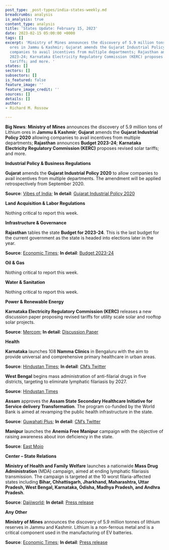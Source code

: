 ```yaml
---
post_type: _post-types/india-states-weekly.md
breadcrumbs: analysis
is_analysis: true
content_type: analysis
title: 'States Update: February 15, 2023'
date: 2023-02-15 05:00:00 +0000
tags: []
excerpt: 'Ministry of Mines announces the discovery of 5.9 million tons of Lithium
  ores in Jammu & Kashmir; Gujarat amends the Gujarat Industrial Policy 2020 allowing
  companies to avail incentives from multiple departments; Rajasthan announces Budget
  2023-24; Karnataka Electricity Regulatory Commission (KERC) proposes revised solar
  tariffs; and more. '
states: []
sectors: []
subsectors: []
is_featured: false
feature_image: ''
feature_image_credit: ''
sources: []
details: []
author:
- Richard M. Rossow

---
```

**Big News**: **Ministry of Mines** announces the discovery of 5.9 million tons of Lithium ores in **Jammu & Kashmir**; **Gujarat** amends the **Gujarat Industrial Policy 2020** allowing companies to avail incentives from multiple departments; **Rajasthan** announces **Budget 2023-24**; **Karnataka Electricity Regulatory Commission (KERC)** proposes revised solar tariffs; and more.

**Industrial Policy & Business Regulations**

**Gujarat** amends the **Gujarat Industrial Policy 2020** to allow companies to avail incentives from multiple departments. The amendment will be applied retrospectively from September 2020. 

**Source**: [Vibes of India](https://www.vibesofindia.com/gujarat-govt-tweaks-industrial-policy-to-ensure-hassle-free-development/); **In detail**: [Gujarat Industrial Policy 2020](https://cgivancouver.gov.in/pdf/2222021-new-industrial-policy-of-Gujarat.pdf)

**Land Acquisition & Labor Regulations**

Nothing critical to report this week.

**Infrastructure & Governance**

**Rajasthan** tables the state **Budget for 2023-24**. This is the last budget for the current government as the state is headed into elections later in the year. 

**Source**: [Economic Times](https://economictimes.indiatimes.com/news/economy/policy/cm-ashok-gehlot-announces-rajasthan-budget-key-highlights/articleshow/97795720.cms); **In detail**: [Budget 2023-24](https://finance.rajasthan.gov.in/website/StateBudgetAll.aspx)

**Oil & Gas**

Nothing critical to report this week.

**Water & Sanitation**

Nothing critical to report this week.

**Power & Renewable Energy**

**Karnataka Electricity Regulatory Commission (KERC)** releases a new discussion paper proposing revised tariffs for utility scale solar and rooftop solar projects. 

**Source**: [Mercom](https://mercomindia.com/karnataka-regulator-%E2%82%B93-64-kwh-utility-scale-projects/); **In detail**: [Discussion Paper](https://kerc.karnataka.gov.in/uploads/media_to_upload1675839453.pdf)

**Health**

**Karnataka** launches 108 **Namma Clinics** in Bengaluru with the aim to provide universal and comprehensive primary healthcare in urban areas.

**Source**: [Hindustan Times](https://www.hindustantimes.com/cities/bengaluru-news/karnataka-government-begins-108-namma-clinics-in-bengaluru-101675783328510.html); **In detail**: [CM’s Twitter](https://twitter.com/CMofKarnataka/status/1622926862623330304)

**West Bengal** begins mass administration of anti-filarial drugs in five districts, targeting to eliminate lymphatic filariasis by 2027. 

**Source**: [Hindustan Times](https://www.hindustantimes.com/cities/kolkata-news/west-bengal-special-drive-special-drive-on-lymphatic-filariasis-in-5-districts-101676081998306.html)

**Assam** approves the **Assam State Secondary Healthcare Initiative for Service delivery Transformation**. The program co-funded by the World Bank is aimed at revamping the public health infrastructure in the state.

**Source**: [Guwahati Plus](https://www.guwahatiplus.com/assam/rs2529-crore-allotted-to-boost-district-level-healthcare-in-assam); **In detail**: [CM’s Twitter](https://twitter.com/himantabiswa/status/1623716781016903680)

**Manipur** launches the **Anemia Free Manipur** campaign with the objective of raising awareness about iron deficiency in the state. 

**Source**: [East Mojo](https://www.eastmojo.com/manipur/2023/02/07/manipur-health-minister-launches-anaemia-free-campaign/)

**Center – State Relations**

**Ministry of Health and Family Welfare** launches a nationwide **Mass Drug Administration** (MDA) campaign, aimed at ending lymphatic filariasis transmission. The campaign is targeted at the 10 worst filaria-affected states including **Bihar, Chhattisgarh, Jharkhand, Maharashtra, Uttar Pradesh, West Bengal, Karnataka, Odisha, Madhya Pradesh, and Andhra Pradesh**. 

**Source**: [Daijiworld](https://www.daijiworld.com/news/newsDisplay?newsID=1049050); **In detail**: [Press release](https://pib.gov.in/PressReleaseIframePage.aspx?PRID=1898092)

**Any Other**

**Ministry of Mines** announces the discovery of 5.9 million tonnes of lithium reserves in Jammu and Kashmir. Lithium is a non-ferrous metal and is a critical component used in the manufacturing of EV batteries. 

**Source**: [Economic Times](https://energy.economictimes.indiatimes.com/news/power/lithium-reserves-found-for-the-first-time-in-india-in-jammu-and-kashmir-mines-secretary/97790339); **In detail**: [Press release](https://pib.gov.in/PressReleasePage.aspx?PRID=1897799)